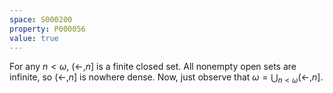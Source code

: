 ```yaml
---
space: S000200
property: P000056
value: true
---
```


For any $n < \omega$, $(\leftarrow, n]$ is a finite closed set. All nonempty open sets are infinite, so $(\leftarrow, n]$ is nowhere dense. Now, just observe that $\omega = \bigcup_{n < \omega} (\leftarrow, n]$.
